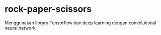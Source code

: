 # rock-paper-scissors

Menggunakan library Tensorflow dan deep learning dengan convolutional neural network
